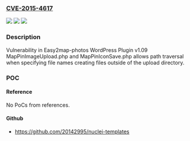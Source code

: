 ### [CVE-2015-4617](https://cve.mitre.org/cgi-bin/cvename.cgi?name=CVE-2015-4617)
![](https://img.shields.io/static/v1?label=Product&message=Easy2map-photos%20WordPress%20Plugin&color=blue)
![](https://img.shields.io/static/v1?label=Version&message=1.09%20&color=brightgreen)
![](https://img.shields.io/static/v1?label=Vulnerability&message=Path%20traversal%20in%20easy2map-photos%20wordpress%20plugin%20v1.09&color=brightgreen)

### Description

Vulnerability in Easy2map-photos WordPress Plugin v1.09 MapPinImageUpload.php and MapPinIconSave.php allows path traversal when specifying file names creating files outside of the upload directory.

### POC

#### Reference
No PoCs from references.

#### Github
- https://github.com/20142995/nuclei-templates

